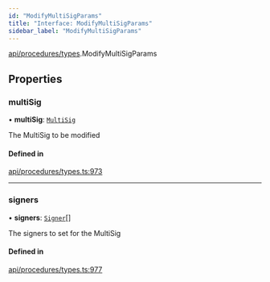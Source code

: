 ```yaml
---
id: "ModifyMultiSigParams"
title: "Interface: ModifyMultiSigParams"
sidebar_label: "ModifyMultiSigParams"
---
```


[api/procedures/types](../../../../../modules/API/Procedures/Types/Types.md).ModifyMultiSigParams

## Properties

### multiSig

• **multiSig**: [`MultiSig`](../../../../../classes/API/Entities/MultiSig/MultiSig.md)

The MultiSig to be modified

#### Defined in

[api/procedures/types.ts:973](https://github.com/PolymeshAssociation/polymesh-sdk/blob/31fdce23/src/api/procedures/types.ts#L973)

___

### signers

• **signers**: [`Signer`](../../../../../modules/Types/Types.md#signer)[]

The signers to set for the MultiSig

#### Defined in

[api/procedures/types.ts:977](https://github.com/PolymeshAssociation/polymesh-sdk/blob/31fdce23/src/api/procedures/types.ts#L977)
